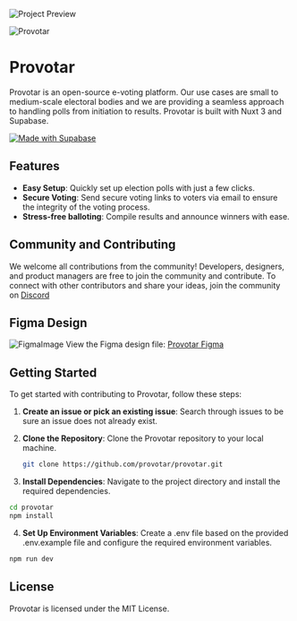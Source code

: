 ![Project Preview](https://provotar.com/images/preview/Project_preview.png)


![Provotar](https://provotar.com/images/icons/big_logo_purple.svg)

# Provotar

Provotar is an open-source e-voting platform. Our use cases are small to medium-scale electoral bodies and we are providing a seamless approach to handling polls from initiation to results.
Provotar is built with Nuxt 3 and Supabase.


[![Made with Supabase](https://supabase.com/badge-made-with-supabase-dark.svg)](https://supabase.com)

## Features

- **Easy Setup**: Quickly set up election polls with just a few clicks.
- **Secure Voting**: Send secure voting links to voters via email to ensure the integrity of the voting process.
- **Stress-free balloting**: Compile results and announce winners with ease.

## Community and Contributing
We welcome all contributions from the community! Developers, designers, and product managers are free to join the community and contribute.
To connect with other contributors and share your ideas, join the community on  [Discord](https://discord.gg/vxWwSwX3aT)


## Figma Design
![FigmaImage](https://provotar.com/images/screens/Home.png)
View the Figma design file: [Provotar Figma](https://www.figma.com/file/eHPle9xPJLlHrLEyEN1b54/Web?type=design&node-id=38%3A9880&mode=design&t=hInc5LSdTew48HWs-1)

## Getting Started

To get started with contributing to Provotar, follow these steps:
1. **Create an issue or pick an existing issue**: Search through issues to be sure an issue does not already exist.
   
2. **Clone the Repository**: Clone the Provotar repository to your local machine.

   ```bash
   git clone https://github.com/provotar/provotar.git
   ```
   
3. **Install Dependencies**: Navigate to the project directory and install the required dependencies.

```bash
cd provotar
npm install
```

4. **Set Up Environment Variables**: Create a .env file based on the provided .env.example file and configure the required environment variables.

```bash
npm run dev
```


## License
Provotar is licensed under the MIT License.
